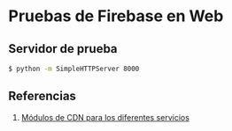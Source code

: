 # Pruebas de Firebase en Web

## Servidor de prueba
```bash
$ python -m SimpleHTTPServer 8000
```
## Referencias

1. [Módulos de CDN para los diferentes servicios](https://firebase.google.com/docs/web/setup?authuser=0#libraries_CDN)